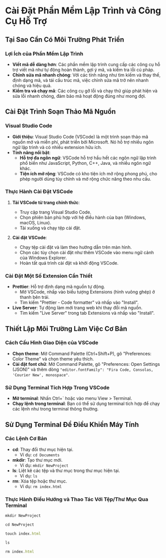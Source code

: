 # Cài Đặt Phần Mềm Lập Trình và Công Cụ Hỗ Trợ

## Tại Sao Cần Có Môi Trường Phát Triển

### Lợi Ích của Phần Mềm Lập Trình

- **Viết mã dễ dàng hơn**: Các phần mềm lập trình cung cấp các công cụ hỗ trợ viết mã như tự động hoàn thành, gợi ý mã, và kiểm tra lỗi cú pháp.
- **Chỉnh sửa mã nhanh chóng**: Với các tính năng như tìm kiếm và thay thế, định dạng mã, và tái cấu trúc mã, việc chỉnh sửa mã trở nên nhanh chóng và hiệu quả.
- **Kiểm tra và chạy mã**: Các công cụ gỡ lỗi và chạy thử giúp phát hiện và sửa lỗi nhanh chóng, đảm bảo mã hoạt động đúng như mong đợi.

## Cài Đặt Trình Soạn Thảo Mã Nguồn

### Visual Studio Code

- **Giới thiệu**: Visual Studio Code (VSCode) là một trình soạn thảo mã nguồn mở và miễn phí, phát triển bởi Microsoft. Nó hỗ trợ nhiều ngôn ngữ lập trình và có nhiều extension hữu ích.
- **Tính năng nổi bật**:
  - **Hỗ trợ đa ngôn ngữ**: VSCode hỗ trợ hầu hết các ngôn ngữ lập trình phổ biến như JavaScript, Python, C++, Java, và nhiều ngôn ngữ khác.
  - **Tiện ích mở rộng**: VSCode có kho tiện ích mở rộng phong phú, cho phép người dùng tùy chỉnh và mở rộng chức năng theo nhu cầu.

### Thực Hành Cài Đặt VSCode

1. **Tải VSCode từ trang chính thức**:

   - Truy cập trang Visual Studio Code.
   - Chọn phiên bản phù hợp với hệ điều hành của bạn (Windows, macOS, Linux).
   - Tải xuống và chạy tệp cài đặt.

2. **Cài đặt VSCode**:
   - Chạy tệp cài đặt và làm theo hướng dẫn trên màn hình.
   - Chọn các tùy chọn cài đặt như thêm VSCode vào menu ngữ cảnh của Windows Explorer.
   - Hoàn tất quá trình cài đặt và khởi động VSCode.

### Cài Đặt Một Số Extension Cần Thiết

- **Prettier**: Hỗ trợ định dạng mã nguồn tự động.
  - Mở VSCode, nhấp vào biểu tượng Extensions (hình vuông ghép) ở thanh bên trái.
  - Tìm kiếm "Prettier - Code formatter" và nhấp vào "Install".
- **Live Server**: Tự động làm mới trang web khi thay đổi mã nguồn.
  - Tìm kiếm "Live Server" trong tab Extensions và nhấp vào "Install".

## Thiết Lập Môi Trường Làm Việc Cơ Bản

### Cách Cấu Hình Giao Diện của VSCode

- **Chọn theme**: Mở Command Palette (Ctrl+Shift+P), gõ "Preferences: Color Theme" và chọn theme yêu thích.
- **Cài đặt font chữ**: Mở Command Palette, gõ "Preferences: Open Settings (JSON)" và thêm dòng `"editor.fontFamily": "Fira Code, Consolas, 'Courier New', monospace"`.

### Sử Dụng Terminal Tích Hợp Trong VSCode

- **Mở terminal**: Nhấn Ctrl+` hoặc vào menu View > Terminal.
- **Chạy lệnh trong terminal**: Bạn có thể sử dụng terminal tích hợp để chạy các lệnh như trong terminal thông thường.

## Sử Dụng Terminal Để Điều Khiển Máy Tính

### Các Lệnh Cơ Bản

- **cd**: Thay đổi thư mục hiện tại.
  - Ví dụ: `cd Documents`
- **mkdir**: Tạo thư mục mới.
  - Ví dụ: `mkdir NewProject`
- **ls**: Liệt kê các tệp và thư mục trong thư mục hiện tại.
  - Ví dụ: `ls`
- **rm**: Xóa tệp hoặc thư mục.
  - Ví dụ: `rm index.html`

### Thực Hành Điều Hướng và Thao Tác Với Tệp/Thư Mục Qua Terminal

```jsx
mkdir NewProject

cd NewProject

touch index.html

ls

rm index.html
```
